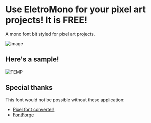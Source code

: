 # Use EletroMono for your pixel art projects! It is FREE!

A mono font bit styled for pixel art projects.

![image](https://github.com/oknauta/eletro-mono/assets/162106933/14bcb332-b0c6-4876-a055-11ced04fff1d)

## Here's a sample!

![TEMP](https://github.com/oknauta/eletro-mono/assets/162106933/38fb5398-b75a-4457-8a68-1f310ed71319)

## Special thanks

This font would not be possible without these application:

- [Pixel font converter!](https://yal.cc/r/20/pixelfont/)
- [FontForge](https://fontforge.org/)
